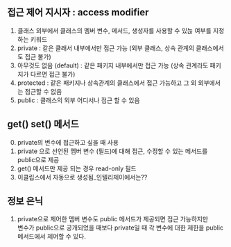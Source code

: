 
## 접근 제어 지시자 : access modifier
1. 클래스 외부에서 클래스의 멤버 변수, 메서드, 생성자를 사용할 수 있늕 여부를 지정하는 키워드
2. private : 같은 클래서 내부에서만 접근 가능 (외부 클래스, 상속 관계의 클래스에서도 접근 불가)
3. 아무것도 없음 (default) : 같은 패키지 내부에서만 접근 가능 (상속 관계라도 패키지가 다르면 접근 불가)
4. protected : 같은 패키지나 상속관계의 클래스에서 접근 가능하고 그 외 외부에서는 접근할 수 없음
5. public : 클래스의 외부 어디서나 접근 할 수 있음

## get() set() 메서드
0. private의 변수에 접근하고 싶을 때 사용
1. private 으로 선언된 멤버 변수 (필드)에 대해 접근, 수정할 수 있는 메서드를 public으로 제공
2. get() 메서드만 제공 되는 경우 read-only 필드
3. 이클립스에서 자동으로 생성됨_인텔리제이에서는??

## 정보 은닉
1. private으로 제어한 멤버 변수도 public 메서드가 제공되면 접근 가능하지만  
변수가 public으로 공개되었을 때보다 private일 때 각 변수에 대한 제한을 public 메서드에서 제어할 수 있다.